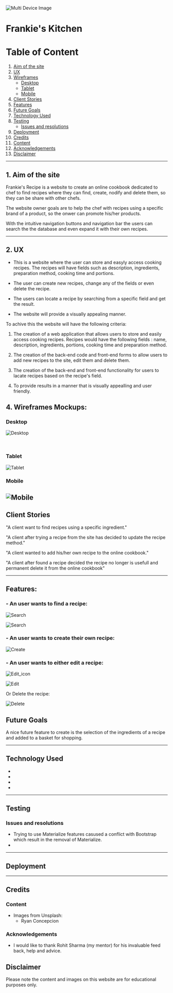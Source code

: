 ![Multi Device Image](#)

# Frankie's Kitchen

# Table of Content

1. [Aim of the site](#Aim)
2. [UX](#UX)
3. [Wireframes](#Wireframes) 
    * [Desktop](#Desktop)
	* [Tablet](#Tablet)
	* [Mobile](#Mobile)
4. [Client Stories](#Client)
5. [Features](#Features)
6. [Future Goals](#Future)
7. [Technology Used](#Technology)
8. [Testing](#Testing)
	* [Issues and resolutions](#Issues)
9. [Deployment](#Deployment)
10. [Credits](#Credits)
11. [Content](#Content)
12. [Acknowledgements](#Acknowledgements)
13. [Disclaimer](#Disclaimer)

---

## 1. Aim of the site <a name="Aim"></a>

Frankie's Recipe is a website to create an online cookbook dedicated to chef to find recipes where they can find, create, nodify and delete them, so they can be share with other chefs.

The website owner goals are to help the chef with recipes using a specific brand of a product, so the onwer can promote his/her products.

With the intuitive navigation buttons and navigation bar the users can search the the database and even expand it with their own recipes.

---

## 2. UX <a name="UX"></a>

* This is a website where the user can store and easyly access cooking recipes. The recipes will have fields such as description, ingredients, preparation method, cooking time and portions.

* The user can create new recipes, change any of the fields or even delete the recipe.

* The users can locate a recipe by searching from a specific field and get the result.

* The website will provide a visually appealing manner.

To achive this the website will have the following criteria:

1. The creation of a web application that allows users to store and easily access cooking recipes. Recipes would have the following fields : name, description, ingredients, portions, cooking time and preparation method.

2. The creation of the back-end code and front-end forms to allow users to add new recipes to the site, edit them and delete them.
3. The creation of the back-end and front-end functionality for users to lacate recipes based on the recipe's field.
4. To provide results in a manner that is visually appealling and user friendly.


## 4. Wireframes Mockups: <a name="Wireframes"></a>

### Desktop <a name="Desktop"></a>
![Desktop](https://raw.githubusercontent.com/Dhracko/frankies_kitchen/master/static/wireframes/desktop_home.png)

<br>

### Tablet <a name="Tablet"></a>
![Tablet](https://raw.githubusercontent.com/Dhracko/frankies_kitchen/master/static/wireframes/mobile_ipad.png)
<br>

### Mobile <a name="Mobile"></a>
![Mobile](https://raw.githubusercontent.com/Dhracko/frankies_kitchen/master/static/wireframes/mobile_home.png)
---
<a name="Client"></a>
## Client Stories

"A client want to find recipes using a specific ingredient."

"A client after trying a recipe from the site has decided to update the recipe method."

"A client wanted to add his/her own recipe to the online cookbook."

"A client after found a recipe decided the recipe no longer is usefull and permanent delete it from the online cookbook"

---
<a name="Features"></a>
## Features:

### - An user wants to find a recipe:
![Search](https://raw.githubusercontent.com/Dhracko/frankies_kitchen/master/static/wireframes/desktop_search_result.png)

![Search](https://raw.githubusercontent.com/Dhracko/frankies_kitchen/master/static/wireframes/recipe.png)

### - An user wants to create their own recipe:
![Create](https://raw.githubusercontent.com/Dhracko/frankies_kitchen/master/static/wireframes/create.png)

### - An user wants to either edit a recipe:
![Edit_icon](https://raw.githubusercontent.com/Dhracko/frankies_kitchen/master/static/wireframes/edit_icon.png)

![Edit](https://raw.githubusercontent.com/Dhracko/frankies_kitchen/master/static/wireframes/edit.png)

Or Delete the recipe:

![Delete](https://raw.githubusercontent.com/Dhracko/frankies_kitchen/master/static/wireframes/delete.png)


<a name="Future"></a>
## Future Goals

A nice future feature to create is the selection of the ingredients of a recipe and added to a basket for shopping.

---
<a name="Technology"></a>
## Technology Used

* 
* 
* 
* 

---
<a name="Testing"></a>
## Testing
<a name="Issues"></a>
### Issues and resolutions

* Trying to use Materialize features casused a conflict with Bootstrap which result in the removal of Materialize.
* 
---
<a name="Deployment"></a>
## Deployment

---
<a name="Credits"></a>
## Credits
<a name="Content"></a>
### Content
* Images from Unsplash: 
    * Ryan Concepcion

<a name="Acknowledgements"></a>
### Acknowledgements
* I would like to thank Rohit Sharma (my mentor) for his invaluable feed back, help and advice.

<a name="Disclaimer"></a>
## Disclaimer
Please note the content and images on this website are for educational purposes only.
